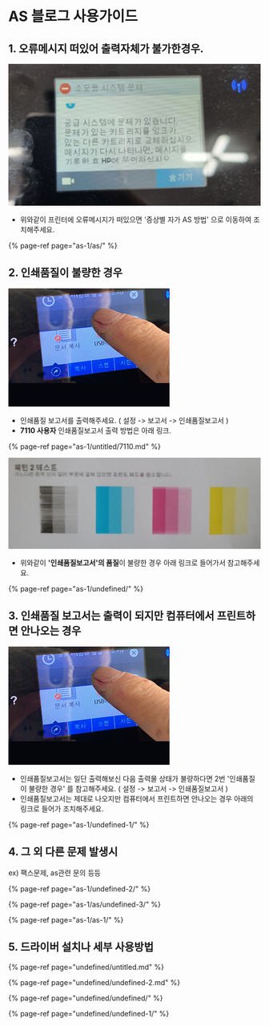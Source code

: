 # AS 블로그 사용가이드

## 1. 오류메시지 떠있어 출력자체가 불가한경우.

![&#xC608;&#xC2DC; : &#xC18C;&#xBAA8;&#xD488; &#xC2DC;&#xC2A4;&#xD15C;&#xBB38;&#xC81C;](.gitbook/assets/.png.png)

* 위와같이 프린터에 오류메시지가 떠있으면 '증상별 자가 AS 방법' 으로 이동하여 조치해주세요.

{% page-ref page="as-1/as/" %}

## 2. 인쇄품질이 불량한 경우

![&#xC778;&#xC1C4;&#xD488;&#xC9C8;&#xBCF4;&#xACE0;&#xC11C; &#xCD9C;&#xB825;&#xD558;&#xB294; &#xBC29;&#xBC95;](.gitbook/assets/.gif%20%281%29.gif)

* 인쇄품질 보고서를 출력해주세요. \( 설정 -&gt; 보고서 -&gt; 인쇄품질보고서 \)
* **7110 사용자** 인쇄품질보고서 출력 방법은 아래 링크.

{% page-ref page="as-1/untitled/7110.md" %}



![](.gitbook/assets/.png%20%281%29.png)

* 위와같이 **'인쇄품질보고서'의 품질**이 불량한 경우 아래 링크로 들어가서 참고해주세요.

{% page-ref page="as-1/undefined/" %}

## 3. 인쇄품질 보고서는 출력이 되지만 컴퓨터에서 프린트하면 안나오는 경우

![&#xC778;&#xC1C4;&#xD488;&#xC9C8;&#xBCF4;&#xACE0;&#xC11C; &#xCD9C;&#xB825;&#xD558;&#xB294; &#xBC29;&#xBC95;](.gitbook/assets/.gif.gif)

* 인쇄품질보고서는 일단 출력해보신 다음 출력물 상태가 불량하다면 2번 '인쇄품질이 불량한 경우' 를 참고해주세요.  \( 설정 -&gt; 보고서 -&gt; 인쇄품질보고서 \)
* 인쇄품질보고서는 제대로 나오지만 컴퓨터에서 프린트하면 안나오는 경우 아래의 링크로 들어가 조치해주세요.

{% page-ref page="as-1/undefined-1/" %}



## 4. 그 외 다른 문제 발생시 

ex\) 팩스문제, as관련 문의 등등

{% page-ref page="as-1/undefined-2/" %}

{% page-ref page="as-1/as/undefined-3/" %}

{% page-ref page="as-1/as-1/" %}

## 5. 드라이버 설치나 세부 사용방법

{% page-ref page="undefined/untitled.md" %}

{% page-ref page="undefined/undefined-2.md" %}

{% page-ref page="undefined/undefined/" %}

{% page-ref page="undefined/undefined-1/" %}



